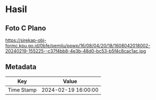 # Hasil

## Foto C Plano

https://sirekap-obj-formc.kpu.go.id/0bfe/pemilu/ppwp/16/08/04/20/18/1608042018002-20240219-155225--c37f4bb8-4e3b-48d0-bc53-b5f4c8cac1ac.jpg


## Metadata

| Key        | Value               |
| ---------- | ------------------- |
| Time Stamp | 2024-02-19 16:00:00 |



